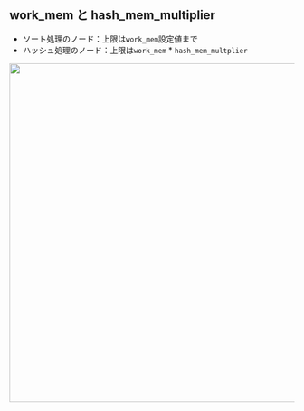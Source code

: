 ## work_mem と hash_mem_multiplier
- ソート処理のノード：上限は`work_mem`設定値まで
- ハッシュ処理のノード：上限は`work_mem` * `hash_mem_multplier`

<img width="600px" src="https://github.com/user-attachments/assets/c7dbfd2d-7927-4134-8148-0aac56ce1aaf" />


